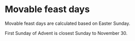 # Movable feast days

Movable feast days are calculated based on Easter Sunday.

First Sunday of Advent is closest Sunday to November 30.
